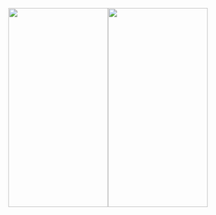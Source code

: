 <img src ="https://github-production-user-asset-6210df.s3.amazonaws.com/70198902/246732818-046b12de-76ce-4716-881f-76e39e52e05c.png" width="200" height="400"/><img src ="https://github.com/Ceyhunnnn/Flutter-E-Commerce-App/assets/70198902/1243a9ea-960d-44ba-8b93-c85420a1f9f2" width="200" height="400"/>
